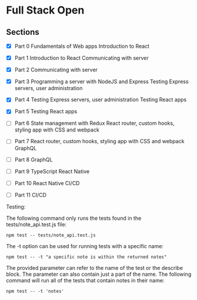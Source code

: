 # Full Stack Open

## Sections

- [x] Part 0
      Fundamentals of Web apps
      Introduction to React

- [x] Part 1
      Introduction to React
      Communicating with server

- [x] Part 2
      Communicating with server

- [x] Part 3
      Programming a server with NodeJS and Express
      Testing Express servers, user administration

- [x] Part 4
      Testing Express servers, user administration
      Testing React apps

- [x] Part 5
      Testing React apps

- [ ] Part 6
      State management with Redux
      React router, custom hooks, styling app with CSS and webpack

- [ ] Part 7
      React router, custom hooks, styling app with CSS and webpack
      GraphQL

- [ ] Part 8
      GraphQL

- [ ] Part 9
      TypeScript
      React Native

- [ ] Part 10
      React Native
      CI/CD

- [ ] Part 11
      CI/CD

Testing: 

The following command only runs the tests found in the tests/note_api.test.js file:

    npm test -- tests/note_api.test.js

The -t option can be used for running tests with a specific name:

    npm test -- -t "a specific note is within the returned notes"

The provided parameter can refer to the name of the test or the describe block. The parameter can also contain just a part of the name. The following command will run all of the tests that contain notes in their name:

    npm test -- -t 'notes'
